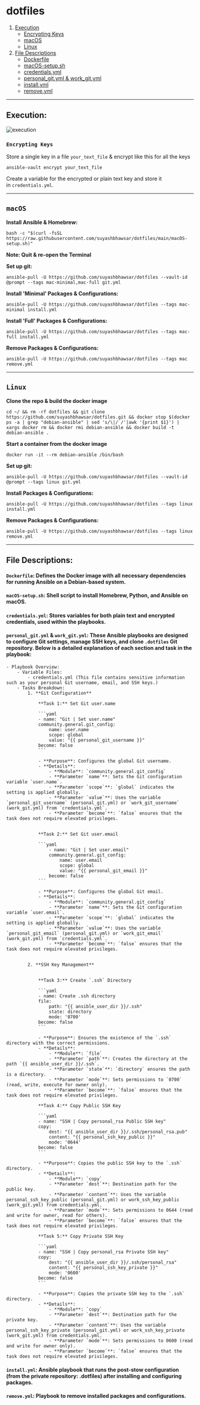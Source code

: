# **dotfiles**

1. [Execution](#execution)
    - [Encrypting Keys](#encrypting-keys)
    - [macOS](#macos)
    - [Linux](#linux)
2. [File Descriptions](#file-descriptions)
    - [Dockerfile](#encrypting-keys)
    - [macOS-setup.sh](#macos)
    - [credentials.yml](#linux)
    - [personal_git.yml & work_git.yml](#linux)
    - [install.yml](#linux)
    - [remove.yml](#linux)



---
     
## **Execution:**

![execution](https://github.com/msanchariii/dotfiles/assets/113378204/5163ad49-277b-49c8-abda-7bb8b3d650c7)
     
### **`Encrypting Keys`**

Store a single key in a file `your_text_file` & encrypt like this for all the keys

```
ansible-vault encrypt your_text_file
```

Create a variable for the encrypted or plain text key and store it in `credentials.yml`.
    
---
    
## **`macOS`**

**Install Ansible & Homebrew:**

```
bash -c "$(curl -fsSL https://raw.githubusercontent.com/suyashbhawsar/dotfiles/main/macOS-setup.sh)"
```

**Note: Quit & re-open the Terminal**

**Set up git:**

```
ansible-pull -U https://github.com/suyashbhawsar/dotfiles --vault-id @prompt --tags mac-minimal,mac-full git.yml
```

**Install 'Minimal' Packages & Configurations:**

```
ansible-pull -U https://github.com/suyashbhawsar/dotfiles --tags mac-minimal install.yml
```

**Install 'Full' Packages & Configurations:**

```
ansible-pull -U https://github.com/suyashbhawsar/dotfiles --tags mac-full install.yml
```

**Remove Packages & Configurations:**

```
ansible-pull -U https://github.com/suyashbhawsar/dotfiles --tags mac remove.yml
```

---

## **`Linux`**

**Clone the repo & build the docker image**

```
cd ~/ && rm -rf dotfiles && git clone https://github.com/suyashbhawsar/dotfiles.git && docker stop $(docker ps -a | grep "debian-ansible" | sed 's/\|/ /'|awk '{print $1}') | xargs docker rm && docker rmi debian-ansible && docker build -t debian-ansible .
```

**Start a container from the docker image**

```
docker run -it --rm debian-ansible /bin/bash
```

**Set up git:**

```
ansible-pull -U https://github.com/suyashbhawsar/dotfiles --vault-id @prompt --tags linux git.yml
```

**Install Packages & Configurations:**

```
ansible-pull -U https://github.com/suyashbhawsar/dotfiles --tags linux install.yml
```

**Remove Packages & Configurations:**

```
ansible-pull -U https://github.com/suyashbhawsar/dotfiles --tags linux remove.yml
```

---

## **File Descriptions:**

#### `Dockerfile`: Defines the Docker image with all necessary dependencies for running Ansible on a Debian-based system.
#### `macOS-setup.sh`: Shell script to install Homebrew, Python, and Ansible on macOS.
#### `credentials.yml`: Stores variables for both plain text and encrypted credentials, used within the playbooks.
#### `personal_git.yml` & `work_git.yml`: These Ansible playbooks are designed to configure Git settings, manage SSH keys, and clone `.dotfiles` Git repository. Below is a detailed explanation of each section and task in the playbook:
    - Playbook Overview:
        - Variable Files:
            - credentials.yml (This file contains sensitive information such as your personal Git username, email, and SSH keys.)
        - Tasks Breakdown:
            1. **Git Configuration**
                
                **Task 1:** Set Git user.name
                
                ```yaml
                - name: "Git | Set user.name"
                community.general.git_config:
                    name: user.name
                    scope: global
                    value: "{{ personal_git_username }}"
                become: false
                ```
                
                - **Purpose**: Configures the global Git username.
                - **Details**:
                    - **Module**: `community.general.git_config`
                    - **Parameter `name`**: Sets the Git configuration variable `user.name`.
                    - **Parameter `scope`**: `global` indicates the setting is applied globally.
                    - **Parameter `value`**: Uses the variable `personal_git_username` (personal_git.yml) or `work_git_username` (work_git.yml) from `credentials.yml`.
                    - **Parameter `become`**: `false` ensures that the task does not require elevated privileges.


                **Task 2:** Set Git user.email
    
                ```yaml
                    - name: "Git | Set user.email"
                    community.general.git_config:
                        name: user.email
                        scope: global
                        value: "{{ personal_git_email }}"
                    become: false
                ```
    
                - **Purpose**: Configures the global Git email.
                - **Details**:
                    - **Module**: `community.general.git_config`
                    - **Parameter `name`**: Sets the Git configuration variable `user.email`.
                    - **Parameter `scope`**: `global` indicates the setting is applied globally.
                    - **Parameter `value`**: Uses the variable `personal_git_email` (personal_git.yml) or `work_git_email` (work_git.yml) from `credentials.yml`.
                    - **Parameter `become`**: `false` ensures that the task does not require elevated privileges.
         
                   
            2. **SSH Key Management**
     
                           
                **Task 3:** Create `.ssh` Directory
                    
                ```yaml
                - name: Create .ssh directory
                file:
                    path: "{{ ansible_user_dir }}/.ssh"
                    state: directory
                    mode: '0700'
                become: false
                ```
    
                - **Purpose**: Ensures the existence of the `.ssh` directory with the correct permissions.
                - **Details**:
                    - **Module**: `file`
                    - **Parameter `path`**: Creates the directory at the path `{{ ansible_user_dir }}/.ssh`.
                    - **Parameter `state`**: `directory` ensures the path is a directory.
                    - **Parameter `mode`**: Sets permissions to `0700` (read, write, execute for owner only).
                    - **Parameter `become`**: `false` ensures that the task does not require elevated privileges.
    
                **Task 4:** Copy Public SSH Key
    
                ```yaml
                - name: "SSH | Copy personal_rsa Public SSH key"
                copy:
                    dest: "{{ ansible_user_dir }}/.ssh/personal_rsa.pub"
                    content: "{{ personal_ssh_key_public }}"
                    mode: '0644'
                become: false
                ```
    
                - **Purpose**: Copies the public SSH key to the `.ssh` directory.
                - **Details**:
                    - **Module**: `copy`
                    - **Parameter `dest`**: Destination path for the public key.
                    - **Parameter `content`**: Uses the variable personal_ssh_key_public (personal_git.yml) or work_ssh_key_public (work_git.yml) from credentials.yml.
                    - **Parameter `mode`**: Sets permissions to 0644 (read and write for owner, read for others).
                    - **Parameter `become`**: `false` ensures that the task does not require elevated privileges.

                **Task 5:** Copy Private SSH Key
    
                ```yaml
                - name: "SSH | Copy personal_rsa Private SSH key"
                copy:
                    dest: "{{ ansible_user_dir }}/.ssh/personal_rsa"
                    content: "{{ personal_ssh_key_private }}"
                    mode: '0600'
                become: false
                ```
    
                - **Purpose**: Copies the private SSH key to the `.ssh` directory.
                - **Details**:
                    - **Module**: `copy`
                    - **Parameter `dest`**: Destination path for the private key.
                    - **Parameter `content`**: Uses the variable personal_ssh_key_private (personal_git.yml) or work_ssh_key_private (work_git.yml) from credentials.yml.
                    - **Parameter `mode`**: Sets permissions to 0600 (read and write for owner only).
                    - **Parameter `become`**: `false` ensures that the task does not require elevated privileges.



#### `install.yml`: Ansible playbook that runs the post-stow configuration (from the private repository: .dotfiles) after installing and configuring packages.
#### `remove.yml`: Playbook to remove installed packages and configurations.
